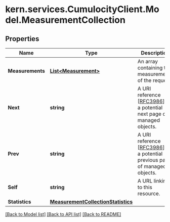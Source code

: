 
# kern.services.CumulocityClient.Model.MeasurementCollection

## Properties

Name | Type | Description | Notes
------------ | ------------- | ------------- | -------------
**Measurements** | [**List&lt;Measurement&gt;**](Measurement.md) | An array containing the measurements of the request. | 
**Next** | **string** | A URI reference [[RFC3986](https://tools.ietf.org/html/rfc3986)] to a potential next page of managed objects. | [optional] [readonly] 
**Prev** | **string** | A URI reference [[RFC3986](https://tools.ietf.org/html/rfc3986)] to a potential previous page of managed objects. | [optional] [readonly] 
**Self** | **string** | A URL linking to this resource. | [optional] [readonly] 
**Statistics** | [**MeasurementCollectionStatistics**](MeasurementCollectionStatistics.md) |  | [optional] 

[[Back to Model list]](../README.md#documentation-for-models)
[[Back to API list]](../README.md#documentation-for-api-endpoints)
[[Back to README]](../README.md)

